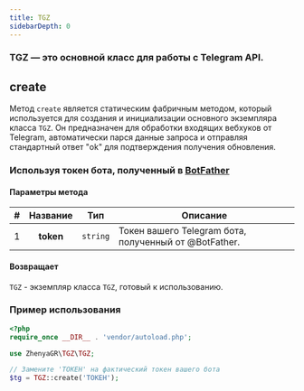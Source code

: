 ```yaml
---
title: TGZ
sidebarDepth: 0
---
```


### **TGZ — это основной класс для работы с Telegram API.**

## create
Метод `create` является статическим фабричным методом, который используется для создания и инициализации основного экземпляра класса `TGZ`. Он предназначен для обработки входящих вебхуков от Telegram, автоматически парся данные запроса и отправляя стандартный ответ "ok" для подтверждения получения обновления.

### Используя токен бота, полученный в [BotFather](https://t.me/BotFather) 
#### Параметры метода
| # | Название  |   Тип    | Описание                                              |
|:-:|:---------:|:--------:|-------------------------------------------------------|
| 1 | **token** | `string` | Токен вашего Telegram бота, полученный от @BotFather. |

#### Возвращает
`TGZ` - экземпляр класса `TGZ`, готовый к использованию.

### Пример использования
```php
<?php
require_once __DIR__ . 'vendor/autoload.php';

use ZhenyaGR\TGZ\TGZ;

// Замените 'ТОКЕН' на фактический токен вашего бота
$tg = TGZ::create('ТОКЕН');
```